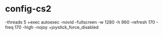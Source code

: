 # config-cs2
-threads 5 +exec autoexec -novid -fullscreen -w 1280 -h 960 -refresh 170 -freq 170 -high -nojoy +joystick_force_disabled
